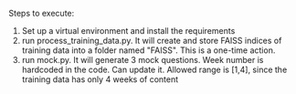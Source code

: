 Steps to execute:

1. Set up a virtual environment and install the requirements
2. run process_training_data.py. It will create and store FAISS indices of training data into a folder named "FAISS". This is a one-time action.
3. run mock.py. It will generate 3 mock questions. Week number is hardcoded in the code. Can update it. Allowed range is [1,4], since the training data has only 4 weeks of content
